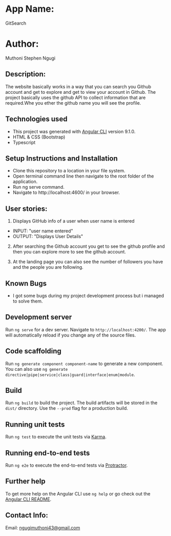 # App Name:
GitSearch

# Author:
Muthoni Stephen Ngugi

## Description:

The website basically works in a way that you can search you Github account and get to explore and get to view your account in Github. The project basically uses the github API to collect information that are required.Whe you ether the github name you will see the profile.

## Technologies used

- This project was generated with [Angular CLI](https://github.com/angular/angular-cli) version 9.1.0.
- HTML & CSS (Bootstrap)
- Typescript

## Setup Instructions and Installation

- Clone this repository to a location in your file system.
- Open terminal command line then navigate to the root folder of the application.
- Run ng serve command.
- Navigate to http://localhost:4600/ in your browser.

## User stories:


 1. Displays GitHub info of a user when user name is entered
   - INPUT: "user name entered"
   - OUTPUT: "Displays User Details"
 2. After searching the Github account you get to see the github profile and then you can explore more to see the github account.

 3. At the landing page you can also see the number of followers you have and the people you are following.

## Known Bugs

- I got some bugs during my project development process but i managed to solve them.

## Development server

Run `ng serve` for a dev server. Navigate to `http://localhost:4200/`. The app will automatically reload if you change any of the source files.

## Code scaffolding

Run `ng generate component component-name` to generate a new component. You can also use `ng generate directive|pipe|service|class|guard|interface|enum|module`.

## Build

Run `ng build` to build the project. The build artifacts will be stored in the `dist/` directory. Use the `--prod` flag for a production build.

## Running unit tests

Run `ng test` to execute the unit tests via [Karma](https://karma-runner.github.io).

## Running end-to-end tests

Run `ng e2e` to execute the end-to-end tests via [Protractor](http://www.protractortest.org/).

## Further help

To get more help on the Angular CLI use `ng help` or go check out the [Angular CLI README](https://github.com/angular/angular-cli/blob/master/README.md).

## Contact Info:

Email: ngugimuthoni43@gmail.com
